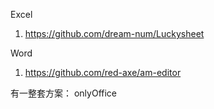 Excel
1. https://github.com/dream-num/Luckysheet


Word
1. https://github.com/red-axe/am-editor



有一整套方案：
onlyOffice